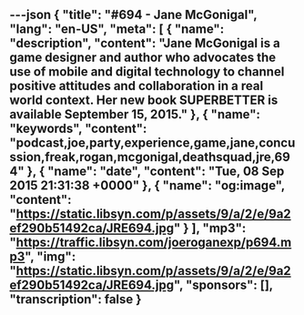 ---json
{
  "title": "#694 - Jane McGonigal",
  "lang": "en-US",
  "meta": [
    {
      "name": "description",
      "content": "Jane McGonigal is a game designer and author who advocates the use of mobile and digital technology to channel positive attitudes and collaboration in a real world context. Her new book SUPERBETTER is available September 15, 2015."
    },
    {
      "name": "keywords",
      "content": "podcast,joe,party,experience,game,jane,concussion,freak,rogan,mcgonigal,deathsquad,jre,694"
    },
    {
      "name": "date",
      "content": "Tue, 08 Sep 2015 21:31:38 +0000"
    },
    {
      "name": "og:image",
      "content": "https://static.libsyn.com/p/assets/9/a/2/e/9a2ef290b51492ca/JRE694.jpg"
    }
  ],
  "mp3": "https://traffic.libsyn.com/joeroganexp/p694.mp3",
  "img": "https://static.libsyn.com/p/assets/9/a/2/e/9a2ef290b51492ca/JRE694.jpg",
  "sponsors": [],
  "transcription": false
}
---
<episode-header />

<timemark seconds="0" />

<transcribe-call-to-action />

<episode-footer />
